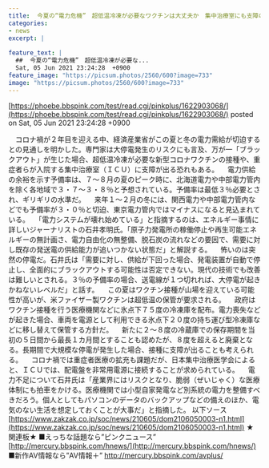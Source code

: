 ```yaml
---
title:  今夏の“電力危機”　超低温冷凍が必要なワクチンは大丈夫か　集中治療室にも支障の恐れ　「送電線１つ切れれば大停電リスクも」 	
categories:
- news
excerpt: |
  
feature_text: |
  ##  今夏の“電力危機”　超低温冷凍が必要な...
  Sat, 05 Jun 2021 23:24:28  +0900
feature_image: "https://picsum.photos/2560/600?image=733"
image: "https://picsum.photos/2560/600?image=733"
---
```


[https://phoebe.bbspink.com/test/read.cgi/pinkplus/1622903068/](https://phoebe.bbspink.com/test/read.cgi/pinkplus/1622903068/)
posted on Sat, 05 Jun 2021 23:24:28  +0900

<!--more-->

　コロナ禍が２年目を迎える中、経済産業省がこの夏と冬の電力需給が切迫するとの見通しを明かした。専門家は大停電発生のリスクにも言及、万が一「ブラックアウト」が生じた場合、超低温冷凍が必要な新型コロナワクチンの接種や、重症者らが入院する集中治療室（ＩＣＵ）に支障が出る恐れもある。 　電力供給の余裕を示す予備率は、７〜８月の夏のピーク時に、北海道電力や中部電力管内を除く各地域で３・７〜３・８％と予想されている。予備率は最低３％必要とされ、ギリギリの水準だ。 　来年１〜２月の冬には、関西電力や中部電力管内などでも予備率が３・０％と切迫、東京電力管内ではマイナスになると見込まれている。 　「電力システムが壊れ始めている」と指摘するのは、エネルギー事情に詳しいジャーナリストの石井孝明氏。「原子力発電所の稼働停止や再生可能エネルギーの無計画さ、電力自由化の無整備、脱石炭の流れなどの要因で、需要に対し既存の発送電の供給能力が追いつかない状態だ」と解説する。 　怖いのは突然の停電だ。石井氏は「需要に対し、供給が下回った場合、発電装置が自動で停止し、全面的にブラックアウトする可能性は否定できない。現代の技術でも改善は難しいとされる。３％の予備率の場合、送電線が１つ切れれば、大停電が起きかねないレベルだ」と話す。 　この夏はワクチン接種が山場を迎えている可能性が高いが、米ファイザー製ワクチンは超低温の保管が要求される。 　政府はワクチン接種を行う医療機関などに氷点下７５度の冷凍庫を配布。電力喪失などが起きた場合、車両を電源として利用できる氷点下２０度の持ち運び型冷凍庫などに移し替えて保管する方針だ。 　新たに２〜８度の冷蔵庫での保存期間を当初の５日間から最長１カ月間とすることも認めたが、８度を超えると廃棄となる。長期間で大規模な停電が発生した場合、接種に支障が出ることも考えられる。 　コロナ禍では重症者医療の拡充も課題だが、日本集中治療医学会によると、ＩＣＵでは、配電盤を非常用電源に接続することが求められている。 　電力不足について石井氏は「産業界にはリスクとなり、脆弱（ぜいじゃく）な医療体制にも拍車をかける。医療機関では小型自家発電など別系統の電力を整備すべきだろう。個人としてもパソコンのデータのバックアップなどの備えのほか、電気のない生活を想定しておくことが大事だ」と指摘した。 以下ソース [https://www.zakzak.co.jp/soc/news/210605/dom2106050003-n1.html](https://www.zakzak.co.jp/soc/news/210605/dom2106050003-n1.html) ★関連板★ ■えっちな話題なら”ピンクニュース” [http://mercury.bbspink.com/hnews/](http://mercury.bbspink.com/hnews/) ■新作AV情報なら”AV情報＋” http://mercury.bbspink.com/avplus/
